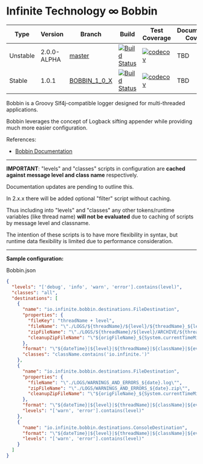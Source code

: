# Infinite Technology ∞ Bobbin

|Type|Version|Branch|Build|Test Coverage|Documentation Coverage|Code Quality|Bintray|
|----|-------|------|-----|-------------|----------------------|------------|-------|
|Unstable|2.0.0-ALPHA|[master](https://github.com/INFINITE-TECHNOLOGY/BOBBIN)|[![Build Status](https://travis-ci.com/INFINITE-TECHNOLOGY/BOBBIN.svg?branch=master)](https://travis-ci.com/INFINITE-TECHNOLOGY/BOBBIN)|[![codecov](https://codecov.io/gh/INFINITE-TECHNOLOGY/BOBBIN/branch/master/graphs/badge.svg)](https://codecov.io/gh/INFINITE-TECHNOLOGY/BOBBIN/branch/master/graphs)|TBD|TBD|TBD|
|Stable|1.0.1|[BOBBIN_1_0_X](https://github.com/INFINITE-TECHNOLOGY/BOBBIN/tree/BOBBIN_1_0_X)|[![Build Status](https://travis-ci.com/INFINITE-TECHNOLOGY/BOBBIN.svg?branch=BOBBIN_1_0_X)](https://travis-ci.com/INFINITE-TECHNOLOGY/BOBBIN)|[![codecov](https://codecov.io/gh/INFINITE-TECHNOLOGY/BOBBIN/branch/BOBBIN_1_0_X/graphs/badge.svg)](https://codecov.io/gh/INFINITE-TECHNOLOGY/BOBBIN/branch/BOBBIN_1_0_X/graphs)|TBD|TBD|[ ![Download](https://api.bintray.com/packages/infinite-technology/m2/bobbin/images/download.svg) ](https://bintray.com/infinite-technology/m2/bobbin/_latestVersion)|

Bobbin is a Groovy Slf4j-compatible logger designed for multi-threaded applications.

Bobbin leverages the concept of Logback sifting appender while providing much more easier configuration.

References:
* [Bobbin Documentation](https://github.com/INFINITE-TECHNOLOGY/BOBBIN/wiki)

------------------

**IMPORTANT**: "levels" and "classes" scripts in configuration are **cached against message level and class name** respectively.

Documentation updates are pending to outline this.

In 2.x.x there will be added optional "filter" script without caching.

Thus including into "levels" and "classes" any other tokens/runtime variables (like thread name) **will not be evaluated** due to caching of scripts by message level and classname.

The intention of these scripts is to have more flexibility in syntax, but runtime data flexibility is limited due to performance consideration.

------------------

**Sample configuration:**

Bobbin.json

```json
{
  "levels": "['debug', 'info', 'warn', 'error'].contains(level)",
  "classes": "all",
  "destinations": [
    {
      "name": "io.infinite.bobbin.destinations.FileDestination",
      "properties": {
        "fileKey": "threadName + level",
        "fileName": "\"./LOGS/${threadName}/${level}/${threadName}_${level}_${date}.log\"",
        "zipFileName": "\"./LOGS/${threadName}/${level}/ARCHIVE/${threadName}_${level}_${date}.zip\"",
        "cleanupZipFileName": "\"${origFileName}_${System.currentTimeMillis().toString()}.zip\""
      },
      "format": "\"${dateTime}|${level}|${threadName}|${className}|${event.message}\\n\"",
      "classes": "className.contains('io.infinite.')"
    },
    {
      "name": "io.infinite.bobbin.destinations.FileDestination",
      "properties": {
        "fileName": "\"./LOGS/WARNINGS_AND_ERRORS_${date}.log\"",
        "zipFileName": "\"./LOGS/WARNINGS_AND_ERRORS_${date}.zip\"",
        "cleanupZipFileName": "\"${origFileName}_${System.currentTimeMillis().toString()}.zip\""
      },
      "format": "\"${dateTime}|${level}|${threadName}|${className}|${event.message}\\n\"",
      "levels": "['warn', 'error'].contains(level)"
    },
    {
      "name": "io.infinite.bobbin.destinations.ConsoleDestination",
      "format": "\"${dateTime}|${level}|${threadName}|${className}|${event.message}\\n\"",
      "levels": "['warn', 'error'].contains(level)"
    }
  ]
}
```

